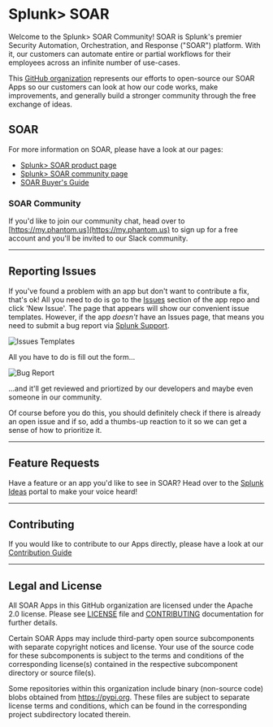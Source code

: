 # Splunk> SOAR

Welcome to the Splunk> SOAR Community! SOAR is Splunk's premier Security Automation, Orchestration, and Response ("SOAR") platform. With it, our customers can automate entire or partial workflows for their employees across an infinite number of use-cases.

This [GitHub organization](https://docs.github.com/en/organizations/collaborating-with-groups-in-organizations/about-organizations) represents our efforts to open-source our SOAR Apps so our customers can look at how our code works, make improvements, and generally build a stronger community through the free exchange of ideas.

## SOAR
For more information on SOAR, please have a look at our pages:

- [Splunk> SOAR product page](https://www.splunk.com/en_us/software/splunk-security-orchestration-and-automation.html)
- [Splunk> SOAR community page](https://my.phantom.us)
- [SOAR Buyer's Guide](https://www.splunk.com/en_us/form/the-soar-buyers-guide.html)


### SOAR Community
If you'd like to join our community chat, head over to [https://my.phantom.us](https://my.phantom.us) to sign up for a free account and you'll be invited to our Slack community. 

---

## Reporting Issues
If you've found a problem with an app but don't want to contribute a fix, that's ok! All you need to do is go to the [Issues](https://docs.github.com/en/issues/tracking-your-work-with-issues/creating-an-issue) section of the app repo and click 'New Issue'. The page that appears will show our convenient issue templates. However, if the app *doesn't* have an Issues page, that means you need to submit a bug report via [Splunk Support](https://splunkcommunities.force.com/customers/apex/SubmitCase).

![Issues Templates](https://github.com/splunk-soar-connectors/.github/blob/main/.github/Images/Github-Issue-Templates.png)

All you have to do is fill out the form...

![Bug Report](https://github.com/splunk-soar-connectors/.github/blob/main/.github/Images/Github-Bug-Template.png) 

...and it'll get reviewed and priortized by our developers and maybe even someone in our community.

Of course before you do this, you should definitely check if there is already an open issue and if so, add a thumbs-up reaction to it so we can get a sense of how to prioritize it.

---

## Feature Requests
Have a feature or an app you'd like to see in SOAR? Head over to the [Splunk Ideas](https://ideas.splunk.com) portal to make your voice heard!

---

## Contributing
If you would like to contribute to our Apps directly, please have a look at our [Contribution Guide](https://github.com/splunk-soar-connectors/.github/blob/main/.github/CONTRIBUTING.md)

---

## Legal and License

All SOAR Apps in this GitHub organization are licensed under the Apache 2.0 license. Please see [LICENSE](https://github.com/splunk-soar-connectors/.github/blob/main/LICENSE) file and [CONTRIBUTING](https://github.com/splunk-soar-connectors/.github/blob/main/.github/CONTRIBUTING.md) documentation for further details.

Certain SOAR Apps may include third-party open source subcomponents with separate copyright notices and license.  Your use of the source code for these subcomponents is subject to the terms and conditions of the corresponding license(s) contained in the respective subcomponent directory or source file(s).

Some repositories within this organization include binary (non-source code) blobs obtained from https://pypi.org. These files are subject to separate license terms and conditions, which can be found in the corresponding project subdirectory located therein.
